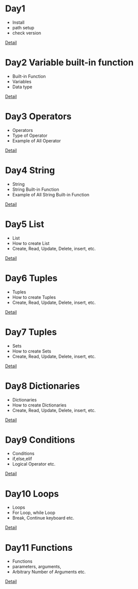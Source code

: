 # Day1 
 - Install
 - path setup
 - check version
  
  [Detail](/Day1/Readme.md)

# Day2 Variable built-in function 
 - Built-in Function
 - Variables
 - Data type
  
  [Detail](/Day2/Readme.md)

# Day3 Operators
 - Operators
 - Type of Operator
 - Example of All Operator
  
  [Detail](/Day3/Readme.md)

# Day4 String 
 - String
 - String Built-in Function
 - Example of All String Built-in Function
  
  [Detail](/Day4/Readme.md)

# Day5 List 
 - List
 - How to create List
 - Create, Read, Update, Delete, insert, etc.
  
  [Detail](/Day5/Readme.md)

# Day6 Tuples
 - Tuples
 - How to create Tuples
 - Create, Read, Update, Delete, insert, etc.
  
  [Detail](/Day6/Readme.md)

# Day7 Tuples
 - Sets
 - How to create Sets
 - Create, Read, Update, Delete, insert, etc.
  
  [Detail](/Day7/Readme.md)


# Day8 Dictionaries
 - Dictionaries
 - How to create Dictionaries
 - Create, Read, Update, Delete, insert, etc.
  
  [Detail](/Day8/Readme.md)

# Day9 Conditions
 - Conditions
 - if,else,elif
 - Logical Operator etc.
  
  [Detail](/Day9/Readme.md)

# Day10 Loops
 - Loops
 - For Loop, while Loop
 - Break, Continue keyboard etc.
  
  [Detail](/Day10/Readme.md)

# Day11 Functions
 - Functions
 - parameters, arguments,
 - Arbitrary Number of Arguments etc.
  
  [Detail](/Day11/Readme.md)